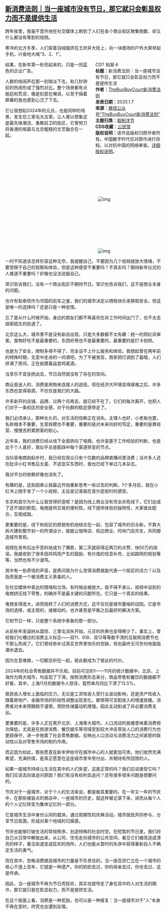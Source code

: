 <!--1736298006000-->
[新消费法则｜当一座城市没有节日，那它就只会彰显权力而不是提供生活](https://chinadigitaltimes.net/chinese/714752.html)
------

<p>跨年夜里，我毫不意外地在社交媒体上刷到了人们在各个商业街区聚集倒数、却又什么都没有等到的视频。</p><p>寒冷的北方冬季，人们穿着羽绒服挤在王府井大街上，向一块商场的户外大屏举起手机，兴奋地大喊“3、2、1”。</p><div style="width:42%;float:right;padding-left:20px"><div class="su-spoiler su-spoiler-style-fancy su-spoiler-icon-chevron-circle" data-scroll-offset="0" data-anchor-in-url="no"><div class="su-spoiler-title" tabindex="0" role="button"><span class="su-spoiler-icon"></span>CDT 档案卡</div><div class="su-spoiler-content su-u-clearfix su-u-trim"><strong>标题：</strong>新消费法则｜当一座城市没有节日，那它就只会彰显权力而不是提供生活<br><strong>作者：</strong><a href="https://chinadigitaltimes.net/space/TheBuyBuyCourt新消费法则" target="_blank">TheBuyBuyCourt新消费法则</a><br><strong>发表日期：</strong>2025.1.7<br><strong>来源：</strong><a href="https://web.archive.org/web/20250107201705/https://mp.weixin.qq.com/s/5F2zUCI5c1sd-QujXChYjA" target="_blank">微信公众号“TheBuyBuyCourt新消费法则”</a><br><strong>主题归类：</strong><a href="https://chinadigitaltimes.net/space/抵制洋节" target="_blank">抵制洋节</a><br><strong>CDS收藏：</strong><a href="https://chinadigitaltimes.net/space/%E5%85%AC%E6%B0%91%E9%A6%86" target="_blank" rel="noopener">公民馆</a><br><strong>版权说明：</strong>该作品版权归原作者所有。中国数字时代仅对原作进行存档，以对抗中国的网络审查。<a href="https://chinadigitaltimes.net/chinese/copyright">详细版权说明</a>。</div></div></div><p>结果，在新年第一秒亮起来的，只是一则蓝色的企业广告。</p><p>人群的喧闹声在那一刻暗淡下去，和几秒钟前的热闹形成了强烈对比。整个场景都有点尴尬和荒谬，像是刻意在嘲讽，以至于隔着屏幕的我也感到心沉了下去。</p><p>它让我想起2024年的元旦，也是同样的场景，发生在三里屯太古里。让人难以想象这是最先锋潮流、勇敢前卫的街区，它曾努力将香港的喧嚣与北京粗糙的文艺融合在一起。</p><p><img decoding="async" src="data:image/svg+xml,%3Csvg%20xmlns='http://www.w3.org/2000/svg'%20viewBox='0%200%200%200'%3E%3C/svg%3E" alt="img" data-lazy-src="https://chinadigitaltimes.net/chinese/files/2025/01/post-714752-677d8c62d489b."><noscript><img decoding="async" src="https://chinadigitaltimes.net/chinese/files/2025/01/post-714752-677d8c62d489b." alt="img"></noscript></p><p><img decoding="async" src="data:image/svg+xml,%3Csvg%20xmlns='http://www.w3.org/2000/svg'%20viewBox='0%200%200%200'%3E%3C/svg%3E" alt="img" data-lazy-src="https://chinadigitaltimes.net/chinese/files/2025/01/post-714752-677d8c65890ef."><noscript><img decoding="async" src="https://chinadigitaltimes.net/chinese/files/2025/01/post-714752-677d8c65890ef." alt="img"></noscript></p><p>一时不知道该怎样形容这种无奈，我提醒自己，不要因为几个视频就放大情绪，不要受限于自己的观察和体验，但是这种感受不重要吗？不真实吗？期待新年仪式的人难道不重要吗？好像也没法说服自己。</p><p>常识告诉我们，没有一个商业街区不期待节日。常识也告诉我们，这不是商业本身的问题。</p><p>也许有梨泰院作为邻国的前车之鉴，我们的城市决定以牺牲快乐来换取安全。但这是唯一的选择吗？还是只是一种怠惰。</p><p>忘了是从什么时候开始，身边的朋友们都不再喜欢在非工作时间出门了，也不太去探索陌生的街道了。</p><p>北京这么大，城市里不是没有新店出现，只是大多数都不太有趣：统一的网红风审美，食物好吃不是最重要的，东西好用也不是最重要的，最重要的是打卡拍照。</p><p>也是为了安全，限制多得不得了，完全谈不上什么服务和体验。我想起曾在两年前的特殊时期，无意中走进的一间酒吧。为了不被发现，商家把灯调到了最暗，人们挤满了房间，正在偷摸着品尝鸡尾酒。</p><p>当享乐不宜张扬出去，节日自然就没有了存在的空间。</p><p>商业是迷人的，消费是用物来连接人的途径。但在经济大环境变得艰难之后，许多东西也变得易腐，不仅仅是我们的大脑。</p><p>许多新开的店铺、品牌，过两个月再去，就已经不在了。它们的每次离开，也把人们对于一条街区的安全感、对于社群的稳定感带走了。</p><p>我们必须承认，那种长久的、对生活的信赖正在消失。主理人也好，小老板也罢，名称根本不重要，生意规模也不重要，重要的是对未来向好的笃定，重要的是靠经营、慢慢去积累顾客的耐心。</p><p>近年来，我的消费已经从线下全面转向了电商。也许是基于工作经验的判断，也是出于个人喜好，我似乎总是能踩中每个渠道转变的节点。</p><p>当抖音电商刚起步时，我已经在观众只有个位数的品牌直播间里消费；当许多人还在批评小红书售后太差、不适宜买东西时，我也已经下单过几本杂志。</p><p>我对平台的依赖好像也消失了。</p><p>有趣的是，这些因素让我最近开始重新思考一些过去的判断。1个多月前，我在小红书上随手发了一个小视频，主旨是记录我在首尔逛街时的感受。</p><p>东京和首尔为什么让我觉得好逛呢？是因为线上商业没有完全杀死线下，它们达成了还不错的默契。电商提供交易的便利性，线下提供体验的独特性，大家彼此配合，互相成就。</p><p>更重要的是，线下和街区的原貌有机地结合在一起，包容了城市的旧与新，不靠大拆大建和整齐划一的所谓设计，就能让咖啡店、街边商业、时尚门店共生，共同塑造城市景观。</p><p>视频在发布后出乎意料地成为了爆款，第二天就获得近两万的点赞、快50万的阅读。我接收到了很多因共鸣而产生的鼓励、有价值的信息补充，比如路网的规划等等，当然也有不少谩骂。</p><p>其中有一些奇怪的声音，是质问我为什么觉得消费就能代表一个街区的活力？以及指责我是一个被消费主义荼毒的人。</p><p>在社交媒体中表达的情绪和立场，有时候会被放大。我不得不承认，视频中谈到的电商挤压线下零售，的确并不是最关键的问题所在。它只是一个真实的结果。</p><p>电商变得庞大，进而扭转了人们的消费方式，这不仅仅是城市萎缩的动因。它是市场的选择，或主观的，或被动的，也许甚至是平衡之后最好的解决方案。</p><p>它和节日一样，只是整个系统中表象的那一部分。</p><p>从前些年圣诞树从国贸、三里屯消失开始，元旦的庆典也变得稀少了。事实上，曾经我们吐槽过的消费主义标志——双11、618、双12等等数不清的互联网消费节也不那么热闹了。它们曾经弥补过真实世界里快乐的空缺，但也最终无可奈何地面临潮水退去。</p><p>因为生意难做，一切都交织在一起，彼此都成为了彼此的代价。</p><p>2024年的社会零售数据并不乐观。目前可见的1——11月的统计数据中，北京、上海作为两大城市，均呈现了下滑。按照消费形态来分，商品零售和餐饮的数据都不好看，其中，上海11月的数据令人惊讶，竟然单月同比下滑了13.5%。</p><p>居民收入增长上面临的压力，无论是工资性收入受行业波动影响，还是资产性收入随着房地产、金融市场的阶段性调整出现变化，都使得可支配收入的增速放缓。消费者对未来预期趋于谨慎，预防性储蓄动机增强，因此主动削减了非必要消费支出。</p><p>更重要的是，许多人正在离开北京、上海等大城市。人口流动的放缓意味着消费频次降低，尤其是在旅游消费、餐饮娱乐等领域受到较大冲击常驻人口的消费行为也更趋保守，进一步拖累了社会零售数据，反映出人口流动与消费活力之间紧密的联动性以及对零售市场的制约作用。</p><p>而正因为如此，那些愿意在新年伊始守在城市中心的人就更加可贵。他们依然充满希望，充满热情，是真正愿意在这座城市里辛劳付出、并期待有所回馈的人。</p><p>如果一座城市持续让生活在其中的人们失望，这是正常的吗？我们应该接受它吗？我们应该去向谁追问原因？我们有没有权利去追问？还有很多很多问题是想要问的。</p><p>节庆对于一座城市，对于个人的生活来说，都是极其重要的。在一年又一年的节庆中，在那些被装点的商店中，一座城市的历史，就这样被记录下来，进而从每个人的个人记忆转变为集体记忆的一部分。</p><p>它是城市生活中身份认同的载体。通过周期性的庆典活动，城市居民共同参与，分享节日氛围，形成对某个地域的归属感。</p><p>节庆也能够打破生活的常规秩序，创造特殊的社会时空。在短暂的节日里，我们将自己从日常中解放出来，从公司、住宅走向城市的公共空间，看见它们被改造成漂亮的样子，看见街道变成狂欢的场所，人们也能从暂时的失序中获得重新投入不确定生活的勇气。</p><p>而在其中，忽略消费塑造城市的力量是不负责任的。当一座百货伫立在一个城市的核心干道上百年，它就是一种遗产。你的奶奶去过，你的母亲去过，你也去过，这是传承。</p><p>因此，当一座城市不再为节日而狂欢，其实也就夺走了身在其中的人对生活的期许，那它就只是在彰显权力，而不是提供生活。</p><p>在这个层面上看，消费是一种奖励，也可以是一种报复：当一座城市对于“人”本身不再在意时，终究也会遭到反噬。</p><div class="addtoany_share_save_container addtoany_content addtoany_content_bottom"><div class="a2a_kit a2a_kit_size_32 addtoany_list" data-a2a-url="https://chinadigitaltimes.net/chinese/714752.html" data-a2a-title="新消费法则｜当一座城市没有节日，那它就只会彰显权力而不是提供生活"><a class="a2a_button_facebook" href="https://www.addtoany.com/add_to/facebook?linkurl=https%3A%2F%2Fchinadigitaltimes.net%2Fchinese%2F714752.html&amp;linkname=%E6%96%B0%E6%B6%88%E8%B4%B9%E6%B3%95%E5%88%99%EF%BD%9C%E5%BD%93%E4%B8%80%E5%BA%A7%E5%9F%8E%E5%B8%82%E6%B2%A1%E6%9C%89%E8%8A%82%E6%97%A5%EF%BC%8C%E9%82%A3%E5%AE%83%E5%B0%B1%E5%8F%AA%E4%BC%9A%E5%BD%B0%E6%98%BE%E6%9D%83%E5%8A%9B%E8%80%8C%E4%B8%8D%E6%98%AF%E6%8F%90%E4%BE%9B%E7%94%9F%E6%B4%BB" title="Facebook" rel="nofollow noopener" target="_blank"></a><a class="a2a_button_twitter" href="https://www.addtoany.com/add_to/twitter?linkurl=https%3A%2F%2Fchinadigitaltimes.net%2Fchinese%2F714752.html&amp;linkname=%E6%96%B0%E6%B6%88%E8%B4%B9%E6%B3%95%E5%88%99%EF%BD%9C%E5%BD%93%E4%B8%80%E5%BA%A7%E5%9F%8E%E5%B8%82%E6%B2%A1%E6%9C%89%E8%8A%82%E6%97%A5%EF%BC%8C%E9%82%A3%E5%AE%83%E5%B0%B1%E5%8F%AA%E4%BC%9A%E5%BD%B0%E6%98%BE%E6%9D%83%E5%8A%9B%E8%80%8C%E4%B8%8D%E6%98%AF%E6%8F%90%E4%BE%9B%E7%94%9F%E6%B4%BB" title="Twitter" rel="nofollow noopener" target="_blank"></a><a class="a2a_button_telegram" href="https://www.addtoany.com/add_to/telegram?linkurl=https%3A%2F%2Fchinadigitaltimes.net%2Fchinese%2F714752.html&amp;linkname=%E6%96%B0%E6%B6%88%E8%B4%B9%E6%B3%95%E5%88%99%EF%BD%9C%E5%BD%93%E4%B8%80%E5%BA%A7%E5%9F%8E%E5%B8%82%E6%B2%A1%E6%9C%89%E8%8A%82%E6%97%A5%EF%BC%8C%E9%82%A3%E5%AE%83%E5%B0%B1%E5%8F%AA%E4%BC%9A%E5%BD%B0%E6%98%BE%E6%9D%83%E5%8A%9B%E8%80%8C%E4%B8%8D%E6%98%AF%E6%8F%90%E4%BE%9B%E7%94%9F%E6%B4%BB" title="Telegram" rel="nofollow noopener" target="_blank"></a><a class="a2a_button_reddit" href="https://www.addtoany.com/add_to/reddit?linkurl=https%3A%2F%2Fchinadigitaltimes.net%2Fchinese%2F714752.html&amp;linkname=%E6%96%B0%E6%B6%88%E8%B4%B9%E6%B3%95%E5%88%99%EF%BD%9C%E5%BD%93%E4%B8%80%E5%BA%A7%E5%9F%8E%E5%B8%82%E6%B2%A1%E6%9C%89%E8%8A%82%E6%97%A5%EF%BC%8C%E9%82%A3%E5%AE%83%E5%B0%B1%E5%8F%AA%E4%BC%9A%E5%BD%B0%E6%98%BE%E6%9D%83%E5%8A%9B%E8%80%8C%E4%B8%8D%E6%98%AF%E6%8F%90%E4%BE%9B%E7%94%9F%E6%B4%BB" title="Reddit" rel="nofollow noopener" target="_blank"></a><a class="a2a_button_whatsapp" href="https://www.addtoany.com/add_to/whatsapp?linkurl=https%3A%2F%2Fchinadigitaltimes.net%2Fchinese%2F714752.html&amp;linkname=%E6%96%B0%E6%B6%88%E8%B4%B9%E6%B3%95%E5%88%99%EF%BD%9C%E5%BD%93%E4%B8%80%E5%BA%A7%E5%9F%8E%E5%B8%82%E6%B2%A1%E6%9C%89%E8%8A%82%E6%97%A5%EF%BC%8C%E9%82%A3%E5%AE%83%E5%B0%B1%E5%8F%AA%E4%BC%9A%E5%BD%B0%E6%98%BE%E6%9D%83%E5%8A%9B%E8%80%8C%E4%B8%8D%E6%98%AF%E6%8F%90%E4%BE%9B%E7%94%9F%E6%B4%BB" title="WhatsApp" rel="nofollow noopener" target="_blank"></a><a class="a2a_button_email" href="https://www.addtoany.com/add_to/email?linkurl=https%3A%2F%2Fchinadigitaltimes.net%2Fchinese%2F714752.html&amp;linkname=%E6%96%B0%E6%B6%88%E8%B4%B9%E6%B3%95%E5%88%99%EF%BD%9C%E5%BD%93%E4%B8%80%E5%BA%A7%E5%9F%8E%E5%B8%82%E6%B2%A1%E6%9C%89%E8%8A%82%E6%97%A5%EF%BC%8C%E9%82%A3%E5%AE%83%E5%B0%B1%E5%8F%AA%E4%BC%9A%E5%BD%B0%E6%98%BE%E6%9D%83%E5%8A%9B%E8%80%8C%E4%B8%8D%E6%98%AF%E6%8F%90%E4%BE%9B%E7%94%9F%E6%B4%BB" title="Email" rel="nofollow noopener" target="_blank"></a><a class="a2a_button_copy_link" href="https://www.addtoany.com/add_to/copy_link?linkurl=https%3A%2F%2Fchinadigitaltimes.net%2Fchinese%2F714752.html&amp;linkname=%E6%96%B0%E6%B6%88%E8%B4%B9%E6%B3%95%E5%88%99%EF%BD%9C%E5%BD%93%E4%B8%80%E5%BA%A7%E5%9F%8E%E5%B8%82%E6%B2%A1%E6%9C%89%E8%8A%82%E6%97%A5%EF%BC%8C%E9%82%A3%E5%AE%83%E5%B0%B1%E5%8F%AA%E4%BC%9A%E5%BD%B0%E6%98%BE%E6%9D%83%E5%8A%9B%E8%80%8C%E4%B8%8D%E6%98%AF%E6%8F%90%E4%BE%9B%E7%94%9F%E6%B4%BB" title="Copy Link" rel="nofollow noopener" target="_blank"></a><a class="a2a_dd addtoany_share_save addtoany_share" href="https://www.addtoany.com/share"></a></div></div>
